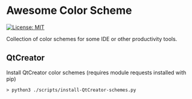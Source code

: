 # Awesome Color Scheme

 [![License: MIT](https://img.shields.io/badge/License-MIT-yellow.svg)](https://opensource.org/licenses/MIT)
 
Collection of color schemes for some IDE or other productivity tools.

## QtCreator
Install QtCreator color schemes (requires module requests installed with pip)
```
> python3 ./scripts/install-QtCreator-schemes.py
```
